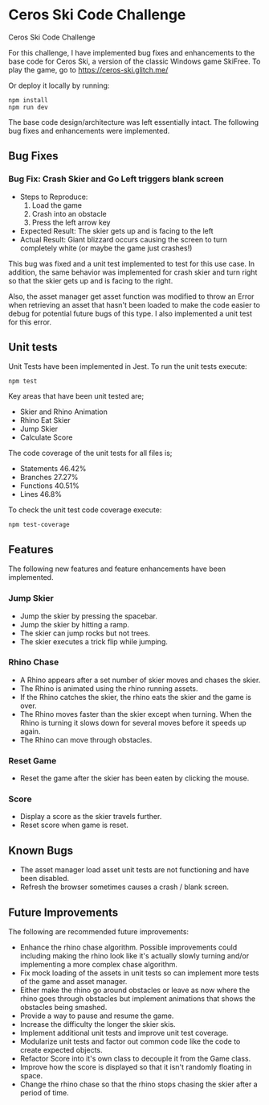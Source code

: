 # Ceros Ski Code Challenge

Ceros Ski Code Challenge

For this challenge, I have implemented bug fixes and enhancements to the base code for Ceros Ski, a version of the 
classic Windows game SkiFree. To play the game, go to https://ceros-ski.glitch.me/

Or deploy it locally by running:
```
npm install
npm run dev
```

The base code design/architecture was left essentially intact. The following bug fixes and enhancements were
implemented.

## Bug Fixes
### Bug Fix: Crash Skier and Go Left triggers blank screen

  * Steps to Reproduce:
    1. Load the game
    1. Crash into an obstacle
    1. Press the left arrow key
  * Expected Result: The skier gets up and is facing to the left
  * Actual Result: Giant blizzard occurs causing the screen to turn completely white (or maybe the game just crashes!)
  
  This bug was fixed and a unit test implemented to test for this use case. In addition, the same behavior was
  implemented for crash skier and turn right so that the skier gets up and is facing to the right.
  
  Also, the asset manager get asset function was modified to throw an Error when retrieving an asset that hasn't 
  been loaded to make the code easier to debug for potential future bugs of this type. I also implemented a unit test
  for this error.
  
## Unit tests

  Unit Tests have been implemented in Jest. To run the unit tests execute:
```
npm test
```
  
  Key areas that have been unit tested are;
  * Skier and Rhino Animation
  * Rhino Eat Skier
  * Jump Skier
  * Calculate Score  
  
  The code coverage of the unit tests for all files is;
  * Statements 46.42%
  * Branches 27.27%
  * Functions 40.51%
  * Lines 46.8%
  
  To check the unit test code coverage execute:
```
npm test-coverage
```

 
## Features

The following new features and feature enhancements have been implemented.

### Jump Skier

  * Jump the skier by pressing the spacebar.
  * Jump the skier by hitting a ramp.
  * The skier can jump rocks but not trees.
  * The skier executes a trick flip while jumping.
     
### Rhino Chase

  * A Rhino appears after a set number of skier moves and chases the skier. 
  * The Rhino is animated using the rhino running assets. 
  * If the Rhino catches the skier, the rhino eats the skier and the game is over. 
  * The Rhino moves faster than the skier except when turning. When the Rhino is turning it slows down for several
  moves before it speeds up again.
  * The Rhino can move through obstacles.
  
### Reset Game

  * Reset the game after the skier has been eaten by clicking the mouse.

### Score

   * Display a score as the skier travels further.
   * Reset score when game is reset.
   
## Known Bugs

  * The asset manager load asset unit tests are not functioning and have been disabled.
  * Refresh the browser sometimes causes a crash / blank screen.
  
## Future Improvements
  
  The following are recommended future improvements:
  * Enhance the rhino chase algorithm. Possible improvements could including making the rhino look like it's actually 
  slowly turning and/or implementing a more complex chase algorithm.
  * Fix mock loading of the assets in unit tests so can implement more tests of the game and asset manager. 
  * Either make the rhino go around obstacles or leave as now where the rhino goes through obstacles but
  implement animations that shows the obstacles being smashed.
  * Provide a way to pause and resume the game.
  * Increase the difficulty the longer the skier skis.
  * Implement additional unit tests and improve unit test coverage.
  * Modularize unit tests and factor out common code like the code to create expected objects.
  * Refactor Score into it's own class to decouple it from the Game class.
  * Improve how the score is displayed so that it isn't randomly floating in space.
  * Change the rhino chase so that the rhino stops chasing the skier after a period of time.


  
   

